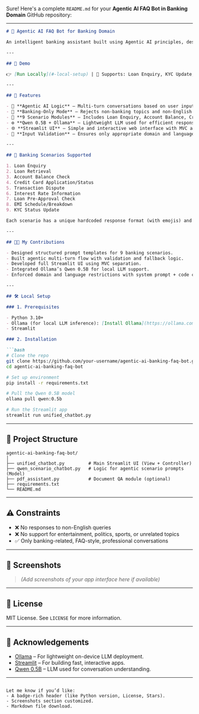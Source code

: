 Sure! Here's a complete `README.md` for your **Agentic AI FAQ Bot in Banking Domain** GitHub repository:

---

````markdown
# 💬 Agentic AI FAQ Bot for Banking Domain

An intelligent banking assistant built using Agentic AI principles, designed to answer user queries across 9 banking scenarios via natural, multi-turn conversations. This chatbot is strictly limited to English and banking-related queries, ensuring domain safety and relevance. Powered by [Ollama](https://ollama.com) with the lightweight Qwen 0.5B model and deployed via Streamlit.

---

## 🚀 Demo

👉 [Run Locally](#-local-setup) | 🏦 Supports: Loan Enquiry, KYC Update, EMI Schedule, and more.

---

## 📌 Features

- 🧠 **Agentic AI Logic** – Multi-turn conversations based on user input and scenario understanding.
- 🏦 **Banking-Only Mode** – Rejects non-banking topics and non-English queries with polite fallback.
- 📄 **9 Scenario Modules** – Includes Loan Enquiry, Account Balance, Credit Card Status, Transaction Dispute, etc.
- ⚙️ **Qwen 0.5B + Ollama** – Lightweight LLM used for efficient response generation.
- 🌐 **Streamlit UI** – Simple and interactive web interface with MVC architecture.
- 🔐 **Input Validation** – Ensures only appropriate domain and language-specific interactions.

---

## 💼 Banking Scenarios Supported

1. Loan Enquiry  
2. Loan Retrieval  
3. Account Balance Check  
4. Credit Card Application/Status  
5. Transaction Dispute  
6. Interest Rate Information  
7. Loan Pre-Approval Check  
8. EMI Schedule/Breakdown  
9. KYC Status Update

Each scenario has a unique hardcoded response format (with emojis) and is dynamically filled based on user inputs.

---

## 👩‍💻 My Contributions

- Designed structured prompt templates for 9 banking scenarios.
- Built agentic multi-turn flow with validation and fallback logic.
- Developed full Streamlit UI using MVC separation.
- Integrated Ollama’s Qwen 0.5B for local LLM support.
- Enforced domain and language restrictions with system prompt + code checks.

---

## 🛠️ Local Setup

### 1. Prerequisites

- Python 3.10+
- Ollama (for local LLM inference): [Install Ollama](https://ollama.com)
- Streamlit

### 2. Installation

```bash
# Clone the repo
git clone https://github.com/your-username/agentic-ai-banking-faq-bot.git
cd agentic-ai-banking-faq-bot

# Set up environment
pip install -r requirements.txt

# Pull the Qwen 0.5B model
ollama pull qwen:0.5b

# Run the Streamlit app
streamlit run unified_chatbot.py
````

---

## 📂 Project Structure

```
agentic-ai-banking-faq-bot/
│
├── unified_chatbot.py         # Main Streamlit UI (View + Controller)
├── qwen_scenario_chatbot.py   # Logic for agentic scenario prompts (Model)
├── pdf_assistant.py           # Document QA module (optional)
├── requirements.txt
└── README.md
```

---

## ⚠️ Constraints

* ❌ No responses to non-English queries
* ❌ No support for entertainment, politics, sports, or unrelated topics
* ✅ Only banking-related, FAQ-style, professional conversations

---

## 📸 Screenshots

> *(Add screenshots of your app interface here if available)*

---

## 📝 License

MIT License. See `LICENSE` for more information.

---

## 🙌 Acknowledgements

* [Ollama](https://ollama.com) – For lightweight on-device LLM deployment.
* [Streamlit](https://streamlit.io) – For building fast, interactive apps.
* [Qwen 0.5B](https://github.com/QwenLM) – LLM used for conversation understanding.

---

```

Let me know if you’d like:
- A badge-rich header (like Python version, License, Stars).
- Screenshots section customized.
- Markdown file download.
```

